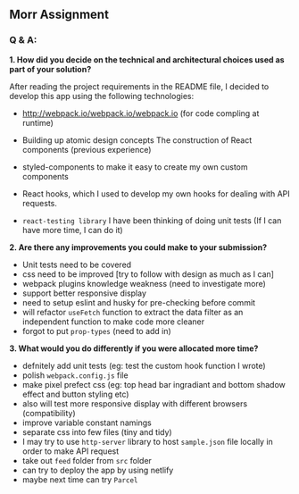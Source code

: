 ## Morr Assignment



### Q & A:
<b>1. How did you decide on the technical and architectural choices used as part of your solution?</b>

After reading the project requirements in the README file, I decided to develop this app using the following technologies:

- http://webpack.io/webpack.io/webpack.io (for code compling at runtime)

- Building up atomic design concepts
The construction of React components (previous experience)
- styled-components to make it easy to create my own custom components
- React hooks, which I used to develop my own hooks for dealing with API requests. 
- `react-testing library` I have been thinking of doing unit tests (If I can have more time, I can do it)

<b>2. Are there any improvements you could make to your submission?</b>
  - Unit tests need to be covered
  - css need to be improved [try to follow with design as much as I can]
  - webpack plugins knowledge weakness (need to investigate more)
  - support better responsive display
  - need to setup eslint and husky for pre-checking before commit
  - will refactor `useFetch` function to extract the data filter as an independent function to make code more cleaner
  - forgot to put `prop-types` (need to add in)

<b>3. What would you do differently if you were allocated more time?</b>
  - defnitely add unit tests (eg: test the custom hook function I wrote)
  - polish `webpack.config.js` file
  - make pixel prefect css (eg: top head bar ingradiant and bottom shadow effect and button styling etc)
  - also will test more responsive display with different browsers (compatibility)
  - improve variable constant namings
  - separate css into few files (tiny and tidy)
  - I may try to use `http-server` library to host `sample.json` file locally in order to make API request 
  - take out `feed` folder from `src` folder
  - can try to deploy the app by using netlify
  - maybe next time can try `Parcel`
